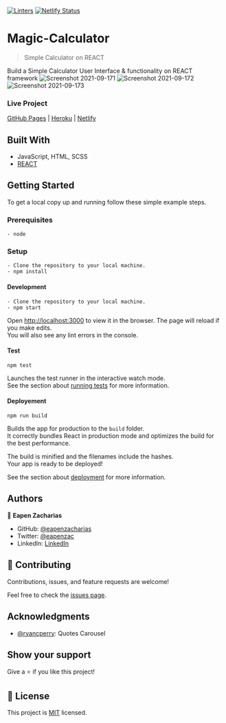 [![Linters](https://github.com/eapenzacharias/magic-calculator/actions/workflows/linters.yml/badge.svg)](https://github.com/eapenzacharias/magic-calculator/actions/workflows/linters.yml) [![Netlify Status](https://api.netlify.com/api/v1/badges/04ed89d8-c9b3-4b37-9750-c1d548a6d1dc/deploy-status)](https://app.netlify.com/sites/mathmagiccal/deploys) 

# Magic-Calculator

> Simple Calculator on REACT

Build a Simple Calculator User Interface & functionality on REACT framework
![Screenshot 2021-09-171](https://user-images.githubusercontent.com/49812651/145246596-05d9d231-8499-452a-9757-77af18d6574e.png)
![Screenshot 2021-09-172](https://user-images.githubusercontent.com/49812651/145246609-09889e89-d3a1-437d-b919-2712042ed9bd.png)
![Screenshot 2021-09-173](https://user-images.githubusercontent.com/49812651/145246617-10f3fe31-785a-4b5a-8ce2-13e8603b3d92.png)



### Live Project
[GitHub Pages](https://eapenzacharias.github.io/magic-calculator/) | [Heroku](https://magicmathcal.herokuapp.com/) | [Netlify](https://mathmagiccal.netlify.app/)

## Built With

- JavaScript, HTML, SCSS
- [REACT](https://reactjs.org/)


## Getting Started

To get a local copy up and running follow these simple example steps.

### Prerequisites
    - node

### Setup
```
- Clone the repository to your local machine.
- npm install
```
#### Development
```
- Clone the repository to your local machine.
- npm start
```
Open [http://localhost:3000](http://localhost:3000) to view it in the browser.
The page will reload if you make edits.\
You will also see any lint errors in the console.

#### Test
`npm test`

Launches the test runner in the interactive watch mode.\
See the section about [running tests](https://facebook.github.io/create-react-app/docs/running-tests) for more information.


#### Deployement

`npm run build`

Builds the app for production to the `build` folder.\
It correctly bundles React in production mode and optimizes the build for the best performance.

The build is minified and the filenames include the hashes.\
Your app is ready to be deployed!

See the section about [deployment](https://facebook.github.io/create-react-app/docs/deployment) for more information.

## Authors

👤 **Eapen Zacharias**

- GitHub: [@eapenzacharias](https://github.com/eapenzacharias)
- Twitter: [@eapenzac](https://twitter.com/eapenzac)
- LinkedIn: [LinkedIn](https://linkedin.com/in/eapenzac)

## 🤝 Contributing

Contributions, issues, and feature requests are welcome!

Feel free to check the [issues page](../../issues/).

## Acknowledgments
- [@ryancperry](https://codesandbox.io/u/ryancperry): Quotes Carousel 

## Show your support

Give a ⭐️ if you like this project!

## 📝 License

This project is [MIT](./LICENSE) licensed.
